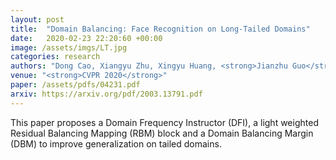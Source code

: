 ```yaml
---
layout: post
title:  "Domain Balancing: Face Recognition on Long-Tailed Domains"
date:   2020-02-23 22:20:60 +00:00
image: /assets/imgs/LT.jpg
categories: research
authors: "Dong Cao, Xiangyu Zhu, Xingyu Huang, <strong>Jianzhu Guo</strong>, Zhen Lei"
venue: "<strong>CVPR 2020</strong>"
paper: /assets/pdfs/04231.pdf
arxiv: https://arxiv.org/pdf/2003.13791.pdf
---
```


This paper proposes a Domain Frequency Instructor (DFI), a light weighted Residual Balancing Mapping (RBM) block and a Domain Balancing Margin (DBM) to improve generalization on tailed domains.